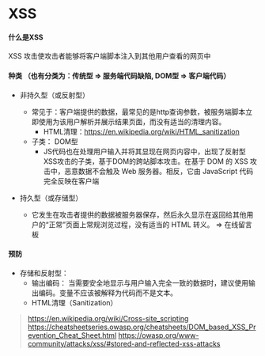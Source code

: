 # XSS

#### 什么是XSS
XSS 攻击使攻击者能够将客户端脚本注入到其他用户查看的网页中

#### 种类 （也有分类为：传统型 => 服务端代码缺陷, DOM型 => 客户端代码）

- 非持久型（或反射型）
  - 常见于：客户端提供的数据，最常见的是http查询参数，被服务端脚本立即使用为该用户解析并展示结果页面，而没有适当的清理内容。
    - HTML清理：https://en.wikipedia.org/wiki/HTML_sanitization
  - 子类： DOM型
    - JS代码也在处理用户输入并将其显现在网页内容中，出现了反射型XSS攻击的子类，基于DOM的跨站脚本攻击。在基于 DOM 的 XSS 攻击中，恶意数据不会触及 Web 服务器。相反，它由 JavaScript 代码完全反映在客户端


- 持久型（或存储型）
  - 它发生在攻击者提供的数据被服务器保存，然后永久显示在返回给其他用户的“正常”页面上常规浏览过程，没有适当的 HTML 转义。 => 在线留言板
#### 预防
- 存储和反射型：
  - 输出编码： 当需要安全地显示与用户输入完全一致的数据时，建议使用输出编码。变量不应该被解释为代码而不是文本。
  - HTML清理（Sanitization）


> https://en.wikipedia.org/wiki/Cross-site_scripting
> https://cheatsheetseries.owasp.org/cheatsheets/DOM_based_XSS_Prevention_Cheat_Sheet.html
> https://owasp.org/www-community/attacks/xss/#stored-and-reflected-xss-attacks